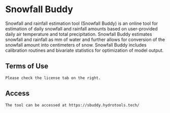 # Snowfall Buddy
Snowfall and rainfall estimation tool (Snowfall Buddy) is an online tool for estimation of daily snowfall and rainfall amounts based on 
user-provided daily air temperature and total precipitation. Snowfall Buddy estimates snowfall and rainfall as mm of water 
and further allows for conversion of the snowfall amount into centimeters of snow. Snowfall Buddy includes calibration routines 
and bivariate statistics for optimization of model output.

## Terms of Use
    Please check the license tab on the right.

## Access
    The tool can be accessed at https://sbuddy.hydrotools.tech/